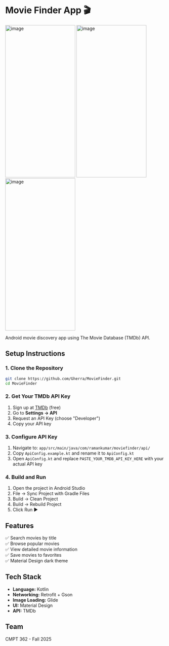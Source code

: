 # Movie Finder App 🎬

<img width="221" height="480" alt="image" src="https://github.com/user-attachments/assets/14648177-e380-4dc0-8103-3e6d27d30cfd" />

<img width="221" height="480" alt="image" src="https://github.com/user-attachments/assets/fec078a5-067e-45f5-adb7-4e33b667c8f8" />

<img width="221" height="480" alt="image" src="https://github.com/user-attachments/assets/5aff21a4-1670-44ad-bdeb-ee25cc80b0ea" />



Android movie discovery app using The Movie Database (TMDb) API.

## Setup Instructions

### 1. Clone the Repository
```bash
git clone https://github.com/Gherra/MovieFinder.git
cd MovieFinder
```

### 2. Get Your TMDb API Key
1. Sign up at [TMDb](https://www.themoviedb.org/signup) (free)
2. Go to **Settings → API**
3. Request an API Key (choose "Developer")
4. Copy your API key

### 3. Configure API Key
1. Navigate to: `app/src/main/java/com/ramankumar/moviefinder/api/`
2. Copy `ApiConfig.example.kt` and rename it to `ApiConfig.kt`
3. Open `ApiConfig.kt` and replace `PASTE_YOUR_TMDB_API_KEY_HERE` with your actual API key

### 4. Build and Run
1. Open the project in Android Studio
2. File → Sync Project with Gradle Files
3. Build → Clean Project
4. Build → Rebuild Project
5. Click Run ▶️

## Features
✅ Search movies by title  
✅ Browse popular movies  
✅ View detailed movie information  
✅ Save movies to favorites  
✅ Material Design dark theme  

## Tech Stack
- **Language:** Kotlin
- **Networking:** Retrofit + Gson
- **Image Loading:** Glide
- **UI:** Material Design
- **API:** TMDb

## Team
CMPT 362 - Fall 2025
